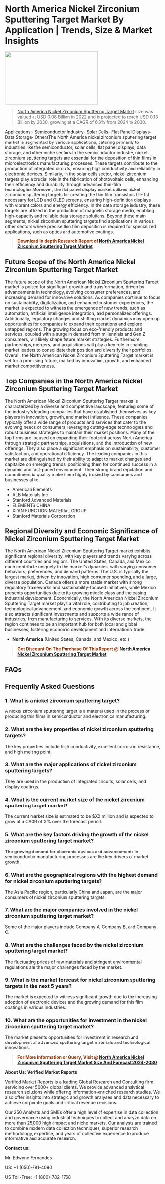 <p><h1>North America Nickel Zirconium Sputtering Target Market By Application | Trends, Size & Market Insights</h1><p><img class="aligncenter size-medium wp-image-105565" src="https://ffe5etoiles.com/wp-content/uploads/2025/01/MST7-300x171.png" alt="" width="300" height="171" /></p><blockquote><p><a href="https://www.verifiedmarketreports.com/download-sample/?rid=399244&utm_source=Github-NA&utm_medium=361" target="_blank">North America Nickel Zirconium Sputtering Target Market</a> size was valued at USD 0.08 Billion in 2022 and is projected to reach USD 0.13 Billion by 2030, growing at a CAGR of 6.8% from 2024 to 2030.</p></blockquote>Applications:- Semiconductor Industry- Solar Cells- Flat Panel Displays- Data Storage- OthersThe North America nickel zirconium sputtering target market is segmented by various applications, catering primarily to industries like the semiconductor, solar cells, flat panel displays, data storage, and other niche sectors.In the semiconductor industry, nickel zirconium sputtering targets are essential for the deposition of thin films in microelectronics manufacturing processes. These targets contribute to the production of integrated circuits, ensuring high conductivity and reliability in electronic devices. Similarly, in the solar cells sector, nickel zirconium targets play a crucial role in the fabrication of photovoltaic cells, enhancing their efficiency and durability through advanced thin-film technologies.Moreover, the flat panel display market utilizes nickel zirconium sputtering targets for creating the thin film transistors (TFTs) necessary for LCD and OLED screens, ensuring high-definition displays with vibrant colors and energy efficiency. In the data storage industry, these targets are utilized in the production of magnetic storage media, enabling high-capacity and reliable data storage solutions. Beyond these main segments, nickel zirconium sputtering targets find applications in various other sectors where precise thin film deposition is required for specialized applications, such as optics and automotive coatings.</p><blockquote><p><span style="color: #993300;"><strong>Download In depth Research Report of <a href="https://www.verifiedmarketreports.com/download-sample/?rid=399244&utm_source=Github-NA&utm_medium=361">North America Nickel Zirconium Sputtering Target Market</a></strong></span></p></blockquote><h2>Future Scope of the North America Nickel Zirconium Sputtering Target Market</h2><p>The future scope of the North American Nickel Zirconium Sputtering Target market is poised for significant growth and transformation, driven by advancements in technology, evolving consumer preferences, and increasing demand for innovative solutions. As companies continue to focus on sustainability, digitalization, and enhanced customer experiences, the market is expected to witness the emergence of new trends, such as automation, artificial intelligence integration, and personalized offerings. Additionally, regulatory changes and shifting market dynamics may open up opportunities for companies to expand their operations and explore untapped regions. The growing focus on eco-friendly products and services, coupled with a surge in demand from millennials and Gen Z consumers, will likely shape future market strategies. Furthermore, partnerships, mergers, and acquisitions will play a key role in enabling market leaders to consolidate their position and diversify their portfolios. Overall, the North American Nickel Zirconium Sputtering Target market is set for a promising future, marked by innovation, growth, and enhanced market competitiveness.</p><h2>Top Companies in the North America Nickel Zirconium Sputtering Target Market</h2><p>The North American Nickel Zirconium Sputtering Target market is characterized by a diverse and competitive landscape, featuring some of the industry's leading companies that have established themselves as key players in innovation, growth, and market influence. These companies typically offer a wide range of products and services that cater to the evolving needs of consumers, leveraging cutting-edge technologies and robust business strategies to maintain their market positions. Many of the top firms are focused on expanding their footprint across North America through strategic partnerships, acquisitions, and the introduction of new offerings. They also place a significant emphasis on sustainability, customer satisfaction, and operational efficiency. The leading companies in this market are distinguished by their ability to adapt to market changes and capitalize on emerging trends, positioning them for continued success in a dynamic and fast-paced environment. Their strong brand reputation and commitment to quality make them highly trusted by consumers and businesses alike.</p><p><ul><li>American Elements </li><li> ALB Materials Inc </li><li> Stanford Advanced Materials </li><li> ELEMENTS CHINA </li><li> XI'AN FUNCTION MATERIAL GROUP </li><li> Stanford Materials Corporation</li></ul></p><h2>Regional Diversity and Economic Significance of Nickel Zirconium Sputtering Target Market</h2><p>The North American Nickel Zirconium Sputtering Target market exhibits significant regional diversity, with key players and trends varying across different countries and regions. The United States, Canada, and Mexico each contribute uniquely to the market’s dynamics, with varying consumer behaviors, preferences, and demand patterns. The U.S. is typically the largest market, driven by innovation, high consumer spending, and a large, diverse population. Canada offers a more stable market with strong regulatory frameworks and sustainability-focused initiatives, while Mexico presents opportunities due to its growing middle class and increasing industrial development. Economically, the North American Nickel Zirconium Sputtering Target market plays a vital role, contributing to job creation, technological advancement, and economic growth across the continent. It also attracts significant investments and supports a wide range of industries, from manufacturing to services. With its diverse markets, the region continues to be an important hub for both local and global businesses, fostering economic development and international trade.</p><ul> <li><strong>North America</strong> (United States, Canada, and Mexico, etc.)</li></ul><blockquote><p><span style="color: #993300;"><strong>Get Discount On The Purchase Of This Report @ <a href="https://www.verifiedmarketreports.com/ask-for-discount/?rid=399244&utm_source=Github-NA&utm_medium=361">North America Nickel Zirconium Sputtering Target Market</a></strong></span></p></blockquote><h2>FAQs</h2><p><h2>Frequently Asked Questions</h2><h3>1. What is a nickel zirconium sputtering target?</div><div></h3><p>A nickel zirconium sputtering target is a material used in the process of producing thin films in semiconductor and electronics manufacturing.</p><h3>2. What are the key properties of nickel zirconium sputtering targets?</div><div></h3><p>The key properties include high conductivity, excellent corrosion resistance, and high melting point.</p><h3>3. What are the major applications of nickel zirconium sputtering targets?</div><div></h3><p>They are used in the production of integrated circuits, solar cells, and display coatings.</p><h3>4. What is the current market size of the nickel zirconium sputtering target market?</div><div></h3><p>The current market size is estimated to be $XX million and is expected to grow at a CAGR of X% over the forecast period.</p><h3>5. What are the key factors driving the growth of the nickel zirconium sputtering target market?</div><div></h3><p>The growing demand for electronic devices and advancements in semiconductor manufacturing processes are the key drivers of market growth.</p><h3>6. What are the geographical regions with the highest demand for nickel zirconium sputtering targets?</div><div></h3><p>The Asia Pacific region, particularly China and Japan, are the major consumers of nickel zirconium sputtering targets.</p><h3>7. What are the major companies involved in the nickel zirconium sputtering target market?</div><div></h3><p>Some of the major players include Company A, Company B, and Company C.</p><h3>8. What are the challenges faced by the nickel zirconium sputtering target market?</div><div></h3><p>The fluctuating prices of raw materials and stringent environmental regulations are the major challenges faced by the market.</p><h3>9. What is the market forecast for nickel zirconium sputtering targets in the next 5 years?</div><div></h3><p>The market is expected to witness significant growth due to the increasing adoption of electronic devices and the growing demand for thin film coatings in various industries.</p><h3>10. What are the opportunities for investment in the nickel zirconium sputtering target market?</div><div></h3><p>The market presents opportunities for investment in research and development of advanced sputtering target materials and technological innovations.</p></body></html></p><blockquote><p><span style="color: #993300;"><strong>For More Information or Query, Visit @ <a href="https://www.verifiedmarketreports.com/product/nickel-zirconium-sputtering-target-market/">North America Nickel Zirconium Sputtering Target Market Size And Forecast 2024-2030</a></strong></span></p></blockquote><p><strong>About Us: Verified Market Reports</strong></p><p>Verified Market Reports is a leading Global Research and Consulting firm servicing over 5000+ global clients. We provide advanced analytical research solutions while offering information-enriched research studies. We also offer insights into strategic and growth analyses and data necessary to achieve corporate goals and critical revenue decisions.</p><p>Our 250 Analysts and SMEs offer a high level of expertise in data collection and governance using industrial techniques to collect and analyze data on more than 25,000 high-impact and niche markets. Our analysts are trained to combine modern data collection techniques, superior research methodology, expertise, and years of collective experience to produce informative and accurate research.</p><p><strong>Contact us:</strong></p><p>Mr. Edwyne Fernandes</p><p>US: +1 (650)-781-4080</p><p>US Toll-Free: +1 (800)-782-1768</p>
